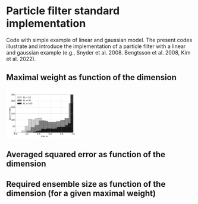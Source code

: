 # Particle filter standard implementation

Code with simple example of linear and gaussian model.
The present codes illustrate and introduce the implementation of a particle filter with a linear and gaussian example (e.g., Snyder et al. 2008. Bengtsson et al. 2008, Kim et al. 2022).

## Maximal weight as function of the dimension
<img src="histogram.png" width="200">

## Averaged squared error as function of the dimension

## Required ensemble size as function of the dimension (for a given maximal weight)
